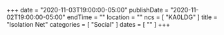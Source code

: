 +++
date = "2020-11-03T19:00:00-05:00"
publishDate = "2020-11-02T19:00:00-05:00"
endTime = ""
location = ""
ncs = [ "KA0LDG" ]
title = "Isolation Net"
categories = [ "Social" ]
dates = [ "" ]
+++
